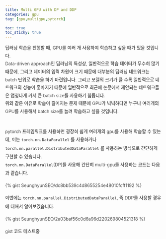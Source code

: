 ```yaml
---
title: Multi GPU with DP and DDP
categories: gpu
tag: [gpu,multigpu,pytorch]

toc: true
toc_sticky: true
---
```


<div style="font-size: 0.9rem; font-weight:300; line-height: 1.6rem;">
딥러닝 학습을 진행할 때, GPU를 여러 개 사용하여 학습하고 싶을 때가 있을 것입니다.<br>
Data-driven approach인 딥러닝의 특성상, 일반적으로 학습 데이터가 무수히 많기 때문에, 그리고 데이터의 입력 차원이 크기 때문에 대부분의 딥러닝 네트워크는 batch 단위로 학습을 하기 마련입니다.
그리고 모델의 크기가 클 수록 일반적으로 네트워크의 성능이 좋아지기 때문에 일반적으로 최근에 논문에서 제안되는 네트워크들은 엄청나게 커서 큰 batch size를 사용하기 힘듭니다.<br>
위와 같은 이유로 학습이 길어지는 문제 때문에 GPU가 넉넉하다면 누구나 여러개의 GPU를 사용해서 batch size를 늘려 학습하고 싶을 것입니다.<br><br> 

pytorch 프레임워크를 사용하면 굉장히 쉽게 여러개의 gpu를 사용해 학습할 수 있는데, 이는 ```torch.nn.DataParallel``` 를 사용하거나 ```torch.nn.parallel.DistributedDataParallel``` 를 사용하는 방식으로 간단하게 구현할 수 있습니다.<br>
```torch.nn.DataParallel```(DP)를 사용해 간단히 multi-gpu를 사용하는 코드는 다음과 같습니다.<br>
  
  
{% gist SeunghyunSEO/dc8bb539c4d8655254e48010fcff1192 %}

이번에는 ```torch.nn.parallel.DistributedDataParallel```, 즉 DDP를 사용할 경우에 대해서 알아보겠습니다.<br>


{% gist SeunghyunSEO/2a03baf56c0d6a96d220269804521318 %}

gist 코드 테스트중<br>


</div>



